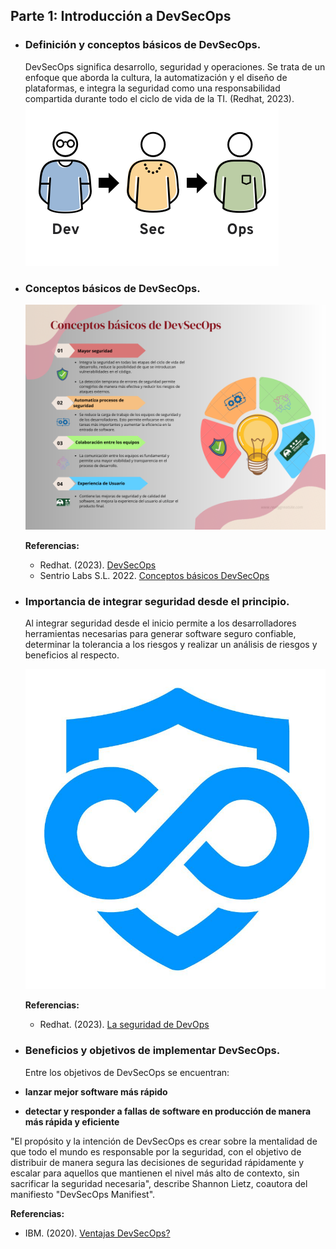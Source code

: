 ## Parte 1: Introducción a DevSecOps

- ### Definición y conceptos básicos de DevSecOps.
  
  DevSecOps significa desarrollo, seguridad y operaciones. Se trata de un enfoque que aborda la cultura, la automatización y el diseño de plataformas, e integra la seguridad como una responsabilidad compartida durante todo el ciclo de vida de la TI. (Redhat, 2023).
  ![Imagen Definicion DevSecOps](img/img1.png)
  
- ### Conceptos básicos de DevSecOps.
  ![Imagen de Conceptos DevSecOps](img/img2.png)

  **Referencias:**
  - Redhat. (2023). [DevSecOps](https://www.redhat.com/es/topics/devops/what-is-devsecops)
  - Sentrio Labs S.L. 2022.  [Conceptos básicos DevSecOps](https://sentrio.io/blog/conceptos-fundamentales-en-devsecops/#Principales_conceptos_de_DevSecOps)

- ### Importancia de integrar seguridad desde el principio.

  Al integrar seguridad desde el inicio permite a los desarrolladores herramientas necesarias para generar software seguro confiable, determinar la tolerancia a los riesgos y realizar un análisis de riesgos y beneficios al respecto.
  
  ![Imagen de SeguridadDevSecOps](img/img3.jpg)

  
  
  

  **Referencias:**
  - Redhat. (2023). [La seguridad de DevOps](hhttps://www.redhat.com/es/topics/devops/what-is-devsecops#seguridad-integrada)
 
 

- ### Beneficios y objetivos de implementar DevSecOps.

  Entre los objetivos de DevSecOps se encuentran:
  
 - **lanzar mejor software más rápido**  
 
 - **detectar y responder a fallas de software en producción de manera más rápida y eficiente**  
   
  "El propósito y la intención de DevSecOps es crear sobre la mentalidad de que todo el mundo es responsable por la seguridad, con el objetivo de distribuir de manera segura las decisiones de seguridad rápidamente y escalar para aquellos que mantienen el nivel más alto de contexto, sin sacrificar la seguridad necesaria", describe Shannon Lietz, coautora del manifiesto "DevSecOps Manifiest".
   
   **Referencias:**
  - IBM. (2020). [Ventajas DevSecOps?](https://www.ibm.com/mx-es/topics/devsecops)
